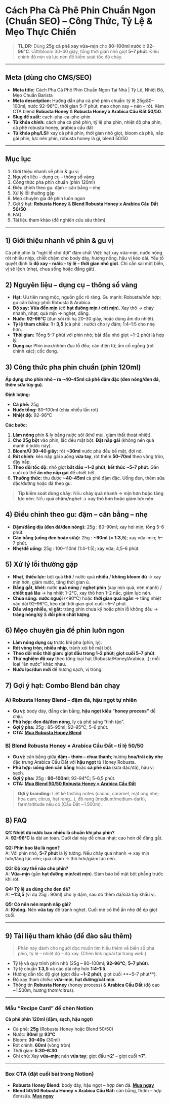 # Cách Pha Cà Phê Phin Chuẩn Ngon (Chuẩn SEO) – Công Thức, Tỷ Lệ & Mẹo Thực Chiến

> **TL;DR:** Dùng **25g cà phê xay vừa–mịn** cho **80–100ml nước** ở **92–96°C**. Ướt/bloom 30–40 giây, tổng thời gian nhỏ giọt **5–7 phút**. Điều chỉnh độ mịn và lực nén để kiểm soát tốc độ chảy.  

---

## Meta (dùng cho CMS/SEO)
- **Meta title:** Cách Pha Cà Phê Phin Chuẩn Ngon Tại Nhà | Tỷ Lệ, Nhiệt Độ, Mẹo Chuẩn Barista
- **Meta description:** Hướng dẫn pha cà phê phin chuẩn: tỷ lệ 25g:80–100ml, nước 92–96°C, thời gian 5–7 phút, mẹo chọn xay – nén – rót. Kèm CTA blend **Robusta Honey** & **Robusta Honey x Arabica Cầu Đất 50/50**.
- **Slug đề xuất:** cach-pha-ca-phe-phin
- **Từ khóa chính:** cách pha cà phê phin, tỷ lệ pha phin, nhiệt độ pha phin, cà phê robusta honey, arabica cầu đất
- **Từ khóa phụ/LSI:** xay cà phê phin, thời gian nhỏ giọt, bloom cà phê, nắp gài phin, lực nén phin, robusta honey là gì, blend 50/50

---

## Mục lục
1. Giới thiệu nhanh về phin & gu vị
2. Nguyên liệu – dụng cụ – thông số vàng
3. Công thức pha phin chuẩn (phin 120ml)
4. Điều chỉnh theo gu: đậm – cân bằng – nhẹ
5. Xử lý lỗi thường gặp
6. Mẹo chuyên gia để phin luôn ngon
7. Gợi ý hạt: **Robusta Honey** & **Blend Robusta Honey x Arabica Cầu Đất 50/50**
8. FAQ
9. Tài liệu tham khảo (để nghiên cứu sâu thêm)

---

## 1) Giới thiệu nhanh về phin & gu vị
Cà phê phin là “nghi lễ chờ đợi” đậm chất Việt: hạt xay vừa–mịn, nước nóng rót nhiều nhịp, chiết chậm cho body dày, hương nồng, hậu vị kéo dài. Yếu tố quyết định là **độ xay – nước – tỷ lệ – thời gian nhỏ giọt**. Chỉ cần sai một biến, vị sẽ lệch (nhạt, chua sống hoặc đắng gắt).

## 2) Nguyên liệu – dụng cụ – thông số vàng
- **Hạt:** Ưu tiên rang mộc, nguồn gốc rõ ràng. Gu mạnh: Robusta/hỗn hợp; gu cân bằng: phối Robusta & Arabica.
- **Độ xay:** **Vừa đến mịn** (cỡ **hạt đường mịn / cát mịn**). Xay thô → chảy nhanh, nhạt; quá mịn → nghẹt, đắng.
- **Nước:** **92–96°C** (đun sôi rồi hạ 20–30 giây, hoặc dùng ấm đo nhiệt).  
- **Tỷ lệ tham chiếu:** **1 : 3,5** (cà phê : nước) cho ly đậm; 1:4–1:5 cho nhẹ hơn.
- **Thời gian:** Tổng 5–7 phút với phin nhỏ; bắt đầu nhỏ giọt ~1–2 phút là hợp lý.
- **Dụng cụ:** Phin inox/nhôm đục lỗ đều; cân điện tử; ấm cổ ngỗng (rót chính xác); cốc đong.

## 3) Công thức pha phin chuẩn (phin 120ml)
**Áp dụng cho phin nhỏ – ra ~40–45ml cà phê đậm đặc (đen nóng/đen đá, thêm sữa tùy gu).**

**Định lượng:**
- **Cà phê:** 25g
- **Nước tổng:** 80–100ml (chia nhiều lần rót)
- **Nhiệt độ:** 92–96°C

**Các bước:**
1. **Làm nóng** phin & ly bằng nước sôi (khử mùi, giảm thất thoát nhiệt).
2. **Cho 25g bột** vào phin, lắc đều mặt bột. **Đặt nắp gài** (không nén quá mạnh ở bước này).
3. **Bloom/Ủ 30–40 giây:** rót **~30ml** nước phủ đều bề mặt, đợi nở.
4. **Rót chính**: kéo nắp gài xuống **vừa tay**, rót thêm **50–70ml** theo vòng tròn, đậy nắp.
5. **Theo dõi tốc độ:** nhỏ giọt **bắt đầu ~1–2 phút**, **kết thúc ~5–7 phút**. Gần cuối có thể **ấn nhẹ nắp gài** để chiết hết.
6. **Thưởng thức:** thu được **~40–45ml** cà phê đậm đặc. Uống đen, thêm sữa đặc/đường hoặc đá theo gu.

> **Tip kiểm soát dòng chảy:** Nếu **chảy quá nhanh → mịn hơn hoặc tăng lực nén**. Nếu **quá chậm/nghẹt → xay thô hơn hoặc giảm lực nén**.

## 4) Điều chỉnh theo gu: đậm – cân bằng – nhẹ
- **Đậm/đắng dịu (đen đá/đen nóng):** 25g : 80–90ml; xay hơi mịn; tổng 5–6 phút.
- **Cân bằng (uống đen hoặc sữa):** 25g : **~90ml** (≈ **1:3,5**); xay vừa–mịn; 5–7 phút.
- **Nhẹ/dễ uống:** 25g : 100–110ml (1:4–1:5); xay vừa; 4,5–6 phút.

## 5) Xử lý lỗi thường gặp
- **Nhạt, thiếu lực:** bột quá **thô** / nước quá **nhiều** / **không bloom đủ** → xay mịn hơn, giảm nước, tăng thời gian ủ.
- **Đắng gắt, khét:** nước **quá nóng** / **nghẹt phin** (xay mịn quá, nén mạnh) / **chiết quá lâu** → hạ nhiệt 1–2°C, xay thô hơn 1–2 nấc, giảm lực nén.
- **Chua sống:** **nước nguội** (<90°C) hoặc **thời gian quá ngắn** → tăng nhiệt vào dải 92–96°C, kéo dài thời gian giọt cuối ~5–7 phút.
- **Dầu váng nhiều, vị gắt:** tráng phin chưa kỹ hoặc phin lỗ không đều → **tráng nóng kỹ** & **đổi phin chất lượng**.

## 6) Mẹo chuyên gia để phin luôn ngon
- **Làm nóng dụng cụ** trước khi pha (phin, ly).
- **Rót vòng tròn, nhiều nhịp**, tránh xói bề mặt bột.
- **Theo dõi mốc thời gian:** **giọt đầu trong 1–2 phút; giọt cuối 5–7 phút**.
- **Thử nghiệm độ xay** theo từng loại hạt (Robusta/Honey/Arabica…); mỗi loại “ăn nước” khác nhau.
- **Nước lọc/đun mới** để hương sạch, vị trong.

## 7) Gợi ý hạt: Combo Blend bán chạy
### A) **Robusta Honey Blend** – đậm đà, hậu ngọt tự nhiên
- **Gu vị:** body dày, đắng cân bằng, **hậu ngọt kiểu “honey process”** dễ chịu.
- **Phù hợp:** **đen đá/đen nóng**, ly cà phê sáng “tỉnh táo”.
- **Gợi ý pha:** 25g : 85–95ml; 92–95°C; 5–6 phút.
- **CTA:** **[Mua Robusta Honey Blend](/products/robusta-honey-blend)**

### B) **Blend Robusta Honey × Arabica Cầu Đất – tỉ lệ 50/50**
- **Gu vị:** cân bằng giữa **đậm – thơm – chua thanh**; hương **hoa/trái cây nhẹ** đặc trưng Arabica Cầu Đất với **hậu ngọt** từ Honey Robusta.
- **Phù hợp:** **uống đen cân bằng** hoặc **cà phê sữa** (sữa đặc/đá), hậu vị sạch.
- **Gợi ý pha:** 25g : **90–100ml**; 92–94°C; 5–6,5 phút.
- **CTA:** **[Mua Blend 50/50 Robusta Honey × Arabica Cầu Đất](/products/robusta-honey-arabica-cau-dat-50-50)**

> **Gợi ý branding:** Liệt kê tasting notes (cacao, caramel, mật ong nhẹ; hoa cam, citrus, hạt rang…), độ rang (medium/medium-dark), farm/altitude nếu có (Cầu Đất ~1.500m).

## 8) FAQ
**Q1: Nhiệt độ nước bao nhiêu là chuẩn khi pha phin?**  
A: **92–96°C** là dải an toàn. Dưới dải này dễ chua nhạt; cao hơn dễ đắng gắt.

**Q2: Phin bao lâu là ngon?**  
A: Với phin nhỏ, **5–7 phút** là lý tưởng. Nếu chảy quá nhanh → xay mịn hơn/tăng lực nén; quá chậm → thô hơn/giảm lực nén.

**Q3: Độ xay thế nào cho phin?**  
A: **Vừa–mịn** (gần **hạt đường mịn/cát mịn**). Đảm bảo bề mặt bột phẳng trước khi rót.

**Q4: Tỷ lệ ưa dùng cho đen đá?**  
A: **~1:3,5** (ví dụ 25g : 90ml) cho ly đậm, sau đó thêm đá/sữa tùy khẩu vị.

**Q5: Có nên nén mạnh nắp gài?**  
A: **Không.** Nén **vừa tay** để tránh nghẹt. Cuối mẻ có thể ấn nhẹ để ép giọt cuối.

---

## 9) Tài liệu tham khảo (để đào sâu thêm)
> Phần này dành cho người đọc muốn tìm hiểu thêm về biến số pha phin, tỷ lệ – nhiệt độ – độ xay. (Chèn link ngoài tại trang web.)

- Tỷ lệ và quy trình phin nhỏ (25g – 80–100ml; **92–96°C**; **5–7 phút**).  
- Tỷ lệ chuẩn **1:3,5** và các dải nhẹ hơn **1:4–1:5**.  
- Hướng dẫn tốc độ giọt (giọt đầu ~**1–2 phút**, giọt cuối **~5–7 phút**).  
- Độ xay tham chiếu: **vừa–mịn**, **hạt đường/cát mịn**.  
- Thông tin **Robusta Honey** (honey process) & **Arabica Cầu Đất** (độ cao ~1.500m, hương thơm/citrus).

---

### Mẫu “Recipe Card” để chèn Notion
**Cà phê phin 120ml (đậm, sạch, hậu ngọt)**  
- Cà phê: **25g** (Robusta Honey hoặc Blend 50/50)  
- Nước: **90ml** @ **93°C**  
- Bloom: **30–40s** (30ml)  
- Rót chính: **60ml** (vòng tròn)  
- Thời gian: **5:30–6:30**  
- Ghi chú: Xay **vừa–mịn**; nén **vừa tay**; giọt đầu **≤2’** – giọt cuối **≤7’**.

---

### Box CTA (đặt cuối bài trong Notion)
- **Robusta Honey Blend:** body dày, hậu ngọt – hợp đen đá. **[Mua ngay](/products/robusta-honey-blend)**
- **Blend 50/50 Robusta Honey × Arabica Cầu Đất:** cân bằng, thơm – hợp đen/sữa. **[Mua ngay](/products/robusta-honey-arabica-cau-dat-50-50)**

